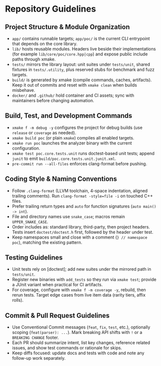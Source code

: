 # Repository Guidelines

## Project Structure & Module Organization

- `app/` contains runnable targets; `app/poc/` is the current CLI entrypoint that depends on the core library.
- `lib/` hosts reusable modules. Headers live beside their implementations (for example `lib/core/poc/core.hpp|cpp`) and expose public include paths through xmake.
- `tests/` mirrors the library layout: unit suites under `tests/unit`, shared fixtures in `tests/.utility`, plus reserved stubs for benchmark and fuzz targets.
- `build/` is generated by xmake (compile commands, caches, artifacts). Keep it out of commits and reset with `xmake clean` when builds misbehave.
- `docker/` and `.github/` hold container and CI assets; sync with maintainers before changing automation.

## Build, Test, and Development Commands

- `xmake f -m debug -y` configures the project for debug builds (use `release` or `coverage` as needed).
- `xmake build poc` (or plain `xmake`) compiles all enabled targets.
- `xmake run poc` launches the analyzer binary with the current configuration.
- `xmake test poc.core.tests.unit` runs doctest-based unit tests; append `junit` to emit `build/poc.core.tests.unit.junit.xml`.
- `pre-commit run --all-files` enforces clang-format before pushing.

## Coding Style & Naming Conventions

- Follow `.clang-format` (LLVM toolchain, 4-space indentation, aligned trailing comments). Run `clang-format -style=file -i` on touched C++ files.
- Prefer trailing return types and `auto` for function signatures (`auto main() -> int`).
- File and directory names use `snake_case`; macros remain `UPPER_SNAKE_CASE`.
- Order includes as: standard library, third-party, then project headers. Tests insert `doctest/doctest.h` first, followed by the header under test.
- Keep namespaces small and close with a comment (`} // namespace poc`), matching the existing pattern.

## Testing Guidelines

- Unit tests rely on [doctest]; add new suites under the mirrored path in `tests/unit`.
- Register new binaries with `add_tests` so they run via `xmake test`; provide a JUnit variant when practical for CI artifacts.
- For coverage, configure with `xmake f -m coverage -y`, rebuild, then rerun tests. Target edge cases from live item data (rarity tiers, affix rolls).

## Commit & Pull Request Guidelines

- Use Conventional Commit messages (`feat`, `fix`, `test`, etc.), optionally scoping (`feat(parser): ...`). Mark breaking API shifts with `!` or a `BREAKING CHANGE` footer.
- Each PR should summarize intent, list key changes, reference related issues, and show test commands or rationale for skips.
- Keep diffs focused: update docs and tests with code and note any follow-up work separately.
